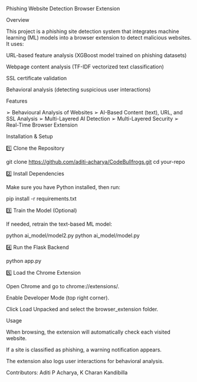 Phishing Website Detection Browser Extension

Overview

This project is a phishing site detection system that integrates machine learning (ML) models into a browser extension to detect malicious websites. It uses:

URL-based feature analysis (XGBoost model trained on phishing datasets)

Webpage content analysis (TF-IDF vectorized text classification)

SSL certificate validation

Behavioral analysis (detecting suspicious user interactions)

Features

➢ Behavioural Analysis of Websites
➢ AI-Based Content (text), URL, and SSL Analysis
➢ Multi-Layered AI Detection
➢ Multi-Layered Security
➢ Real-Time Browser Extension

Installation & Setup

1️⃣ Clone the Repository

git clone https://github.com/aditi-acharya/CodeBullfrogs.git
cd your-repo

2️⃣ Install Dependencies

Make sure you have Python installed, then run:

pip install -r requirements.txt

3️⃣ Train the Model (Optional)

If needed, retrain the text-based ML model:

python ai_model/model2.py
python ai_model/model.py

4️⃣ Run the Flask Backend

python app.py

5️⃣ Load the Chrome Extension

Open Chrome and go to chrome://extensions/.

Enable Developer Mode (top right corner).

Click Load Unpacked and select the browser_extension folder.

Usage

When browsing, the extension will automatically check each visited website.

If a site is classified as phishing, a warning notification appears.

The extension also logs user interactions for behavioral analysis.

Contributors: Aditi P Acharya, K Charan Kandibilla
